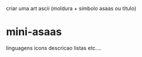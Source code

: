 criar uma art ascii (moldura + simbolo asaas ou titulo)

# mini-asaas

linguagens icons
descricao
listas
etc....
